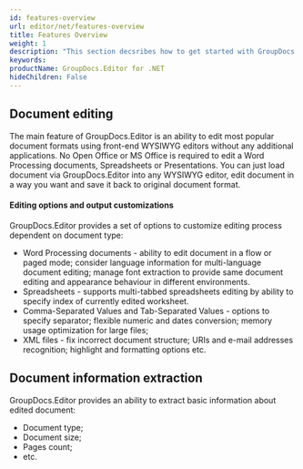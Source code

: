 ```yaml
---
id: features-overview
url: editor/net/features-overview
title: Features Overview
weight: 1
description: "This section decsribes how to get started with GroupDocs.Editor for .NET library"
keywords: 
productName: GroupDocs.Editor for .NET
hideChildren: False
---
```

## Document editing

The main feature of GroupDocs.Editor is an ability to edit most popular document formats using front-end WYSIWYG editors without any additional applications. No Open Office or MS Office is required to edit a Word Processing documents, Spreadsheets or Presentations. You can just load document via GroupDocs.Editor into any WYSIWYG editor, edit document in a way you want and save it back to original document format.

#### Editing options and output customizations

GroupDocs.Editor provides a set of options to customize editing process dependent on document type:
*   Word Processing documents - ability to edit document in a flow or paged mode; consider language information for multi-language document editing; manage font extraction to provide same document editing and appearance behaviour in different environments.    
*   Spreadsheets - supports multi-tabbed spreadsheets editing by ability to specify index of currently edited worksheet.    
*   Comma-Separated Values and Tab-Separated Values - options to specify separator; flexible numeric and dates conversion; memory usage optimization for large files;    
*   XML files - fix incorrect document structure; URIs and e-mail addresses recognition; highlight and formatting options etc.
    

## Document information extraction

GroupDocs.Editor provides an ability to extract basic information about edited document:
*   Document type;
*   Document size;
*   Pages count;
*   etc.
